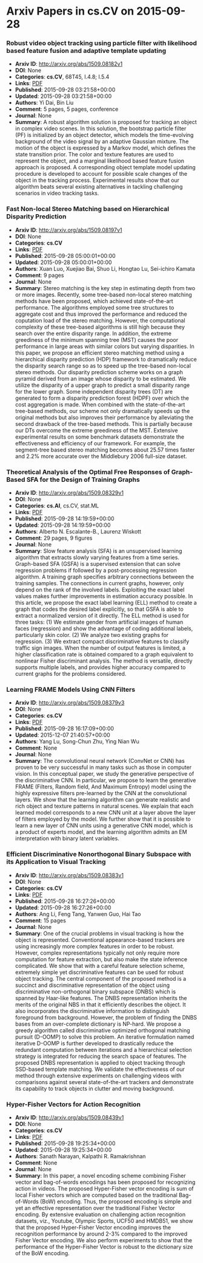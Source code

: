 # Arxiv Papers in cs.CV on 2015-09-28
### Robust video object tracking using particle filter with likelihood based feature fusion and adaptive template updating
- **Arxiv ID**: http://arxiv.org/abs/1509.08182v1
- **DOI**: None
- **Categories**: **cs.CV**, 68T45, I.4.8; I.5.4
- **Links**: [PDF](http://arxiv.org/pdf/1509.08182v1)
- **Published**: 2015-09-28 03:21:58+00:00
- **Updated**: 2015-09-28 03:21:58+00:00
- **Authors**: Yi Dai, Bin Liu
- **Comment**: 5 pages, 5 pages, conference
- **Journal**: None
- **Summary**: A robust algorithm solution is proposed for tracking an object in complex video scenes. In this solution, the bootstrap particle filter (PF) is initialized by an object detector, which models the time-evolving background of the video signal by an adaptive Gaussian mixture. The motion of the object is expressed by a Markov model, which defines the state transition prior. The color and texture features are used to represent the object, and a marginal likelihood based feature fusion approach is proposed. A corresponding object template model updating procedure is developed to account for possible scale changes of the object in the tracking process. Experimental results show that our algorithm beats several existing alternatives in tackling challenging scenarios in video tracking tasks.



### Fast Non-local Stereo Matching based on Hierarchical Disparity Prediction
- **Arxiv ID**: http://arxiv.org/abs/1509.08197v1
- **DOI**: None
- **Categories**: **cs.CV**
- **Links**: [PDF](http://arxiv.org/pdf/1509.08197v1)
- **Published**: 2015-09-28 05:00:01+00:00
- **Updated**: 2015-09-28 05:00:01+00:00
- **Authors**: Xuan Luo, Xuejiao Bai, Shuo Li, Hongtao Lu, Sei-ichiro Kamata
- **Comment**: 9 pages
- **Journal**: None
- **Summary**: Stereo matching is the key step in estimating depth from two or more images. Recently, some tree-based non-local stereo matching methods have been proposed, which achieved state-of-the-art performance. The algorithms employed some tree structures to aggregate cost and thus improved the performance and reduced the coputation load of the stereo matching. However, the computational complexity of these tree-based algorithms is still high because they search over the entire disparity range. In addition, the extreme greediness of the minimum spanning tree (MST) causes the poor performance in large areas with similar colors but varying disparities. In this paper, we propose an efficient stereo matching method using a hierarchical disparity prediction (HDP) framework to dramatically reduce the disparity search range so as to speed up the tree-based non-local stereo methods. Our disparity prediction scheme works on a graph pyramid derived from an image whose disparity to be estimated. We utilize the disparity of a upper graph to predict a small disparity range for the lower graph. Some independent disparity trees (DT) are generated to form a disparity prediction forest (HDPF) over which the cost aggregation is made. When combined with the state-of-the-art tree-based methods, our scheme not only dramatically speeds up the original methods but also improves their performance by alleviating the second drawback of the tree-based methods. This is partially because our DTs overcome the extreme greediness of the MST. Extensive experimental results on some benchmark datasets demonstrate the effectiveness and efficiency of our framework. For example, the segment-tree based stereo matching becomes about 25.57 times faster and 2.2% more accurate over the Middlebury 2006 full-size dataset.



### Theoretical Analysis of the Optimal Free Responses of Graph-Based SFA for the Design of Training Graphs
- **Arxiv ID**: http://arxiv.org/abs/1509.08329v1
- **DOI**: None
- **Categories**: **cs.AI**, cs.CV, stat.ML
- **Links**: [PDF](http://arxiv.org/pdf/1509.08329v1)
- **Published**: 2015-09-28 14:19:59+00:00
- **Updated**: 2015-09-28 14:19:59+00:00
- **Authors**: Alberto N. Escalante-B., Laurenz Wiskott
- **Comment**: 29 pages, 9 figures
- **Journal**: None
- **Summary**: Slow feature analysis (SFA) is an unsupervised learning algorithm that extracts slowly varying features from a time series. Graph-based SFA (GSFA) is a supervised extension that can solve regression problems if followed by a post-processing regression algorithm. A training graph specifies arbitrary connections between the training samples. The connections in current graphs, however, only depend on the rank of the involved labels. Exploiting the exact label values makes further improvements in estimation accuracy possible.   In this article, we propose the exact label learning (ELL) method to create a graph that codes the desired label explicitly, so that GSFA is able to extract a normalized version of it directly. The ELL method is used for three tasks: (1) We estimate gender from artificial images of human faces (regression) and show the advantage of coding additional labels, particularly skin color. (2) We analyze two existing graphs for regression. (3) We extract compact discriminative features to classify traffic sign images. When the number of output features is limited, a higher classification rate is obtained compared to a graph equivalent to nonlinear Fisher discriminant analysis. The method is versatile, directly supports multiple labels, and provides higher accuracy compared to current graphs for the problems considered.



### Learning FRAME Models Using CNN Filters
- **Arxiv ID**: http://arxiv.org/abs/1509.08379v3
- **DOI**: None
- **Categories**: **cs.CV**
- **Links**: [PDF](http://arxiv.org/pdf/1509.08379v3)
- **Published**: 2015-09-28 16:17:09+00:00
- **Updated**: 2015-12-07 21:40:57+00:00
- **Authors**: Yang Lu, Song-Chun Zhu, Ying Nian Wu
- **Comment**: None
- **Journal**: None
- **Summary**: The convolutional neural network (ConvNet or CNN) has proven to be very successful in many tasks such as those in computer vision. In this conceptual paper, we study the generative perspective of the discriminative CNN. In particular, we propose to learn the generative FRAME (Filters, Random field, And Maximum Entropy) model using the highly expressive filters pre-learned by the CNN at the convolutional layers. We show that the learning algorithm can generate realistic and rich object and texture patterns in natural scenes. We explain that each learned model corresponds to a new CNN unit at a layer above the layer of filters employed by the model. We further show that it is possible to learn a new layer of CNN units using a generative CNN model, which is a product of experts model, and the learning algorithm admits an EM interpretation with binary latent variables.



### Efficient Discriminative Nonorthogonal Binary Subspace with its Application to Visual Tracking
- **Arxiv ID**: http://arxiv.org/abs/1509.08383v1
- **DOI**: None
- **Categories**: **cs.CV**
- **Links**: [PDF](http://arxiv.org/pdf/1509.08383v1)
- **Published**: 2015-09-28 16:27:26+00:00
- **Updated**: 2015-09-28 16:27:26+00:00
- **Authors**: Ang Li, Feng Tang, Yanwen Guo, Hai Tao
- **Comment**: 15 pages
- **Journal**: None
- **Summary**: One of the crucial problems in visual tracking is how the object is represented. Conventional appearance-based trackers are using increasingly more complex features in order to be robust. However, complex representations typically not only require more computation for feature extraction, but also make the state inference complicated. We show that with a careful feature selection scheme, extremely simple yet discriminative features can be used for robust object tracking. The central component of the proposed method is a succinct and discriminative representation of the object using discriminative non-orthogonal binary subspace (DNBS) which is spanned by Haar-like features. The DNBS representation inherits the merits of the original NBS in that it efficiently describes the object. It also incorporates the discriminative information to distinguish foreground from background. However, the problem of finding the DNBS bases from an over-complete dictionary is NP-hard. We propose a greedy algorithm called discriminative optimized orthogonal matching pursuit (D-OOMP) to solve this problem. An iterative formulation named iterative D-OOMP is further developed to drastically reduce the redundant computation between iterations and a hierarchical selection strategy is integrated for reducing the search space of features. The proposed DNBS representation is applied to object tracking through SSD-based template matching. We validate the effectiveness of our method through extensive experiments on challenging videos with comparisons against several state-of-the-art trackers and demonstrate its capability to track objects in clutter and moving background.



### Hyper-Fisher Vectors for Action Recognition
- **Arxiv ID**: http://arxiv.org/abs/1509.08439v1
- **DOI**: None
- **Categories**: **cs.CV**
- **Links**: [PDF](http://arxiv.org/pdf/1509.08439v1)
- **Published**: 2015-09-28 19:25:34+00:00
- **Updated**: 2015-09-28 19:25:34+00:00
- **Authors**: Sanath Narayan, Kalpathi R. Ramakrishnan
- **Comment**: None
- **Journal**: None
- **Summary**: In this paper, a novel encoding scheme combining Fisher vector and bag-of-words encodings has been proposed for recognizing action in videos. The proposed Hyper-Fisher vector encoding is sum of local Fisher vectors which are computed based on the traditional Bag-of-Words (BoW) encoding. Thus, the proposed encoding is simple and yet an effective representation over the traditional Fisher Vector encoding. By extensive evaluation on challenging action recognition datasets, viz., Youtube, Olympic Sports, UCF50 and HMDB51, we show that the proposed Hyper-Fisher Vector encoding improves the recognition performance by around 2-3% compared to the improved Fisher Vector encoding. We also perform experiments to show that the performance of the Hyper-Fisher Vector is robust to the dictionary size of the BoW encoding.



